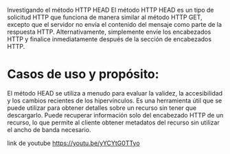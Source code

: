 Investigando el método HTTP HEAD
El método HTTP HEAD es un tipo de solicitud HTTP que funciona de manera similar al método HTTP GET, excepto que el servidor no envía el contenido del mensaje como parte de la respuesta HTTP. Alternativamente, simplemente envíe los encabezados HTTP y finalice inmediatamente después de la sección de encabezados HTTP.

# Casos de uso y propósito:


El método HEAD se utiliza a menudo para evaluar la validez, la accesibilidad y los cambios recientes de los hipervínculos. Es una herramienta útil que se puede utilizar para obtener detalles sobre un recurso sin tener que descargarlo.
Puede recuperar información solo del encabezado HTTP de un recurso, lo que permite al cliente obtener metadatos del recurso sin utilizar el ancho de banda necesario.

link de youtube
https://youtu.be/yYCYtG0TTyo
